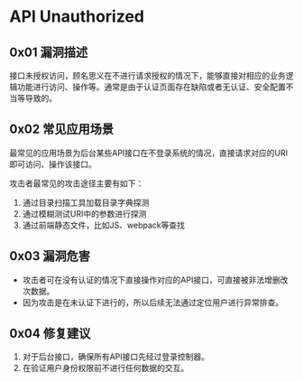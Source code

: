 # API Unauthorized

## 0x01 漏洞描述

接口未授权访问，顾名思义在不进行请求授权的情况下，能够直接对相应的业务逻辑功能进行访问、操作等。通常是由于认证页面存在缺陷或者无认证、安全配置不当等导致的。

## 0x02 常见应用场景

最常见的应用场景为后台某些API接口在不登录系统的情况，直接请求对应的URI即可访问、操作该接口。

攻击者最常见的攻击途径主要有如下：

1. 通过目录扫描工具加载目录字典探测
2. 通过模糊测试URI中的参数进行探测
3. 通过前端静态文件，比如JS、webpack等查找

## 0x03 漏洞危害

* 攻击者可在没有认证的情况下直接操作对应的API接口，可直接被非法增删改次数据。
* 因为攻击是在未认证下进行的，所以后续无法通过定位用户进行异常排查。

## 0x04 修复建议

1. 对于后台接口，确保所有API接口先经过登录控制器。
2. 在验证用户身份权限前不进行任何数据的交互。